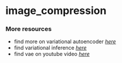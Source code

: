 # image_compression



### More resources
+ find more on variational autoencoder *[here](https://www.jeremyjordan.me/variational-autoencoders/)*
+ find variational inference *[here](https://ermongroup.github.io/cs228-notes/inference/variational/)*
+ find vae on youtube video *[here](https://ermongroup.github.io/cs228-notes/inference/variational/)*
